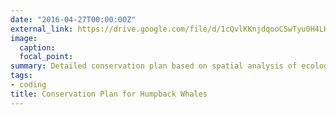 ```yaml
---
date: "2016-04-27T00:00:00Z"
external_link: https://drive.google.com/file/d/1cQvlKKnjdqooC5wTyu0H4LHVNLtU6cWl/view?usp=sharing
image:
  caption: 
  focal_point: 
summary: Detailed conservation plan based on spatial analysis of ecological threats and population hotspots.
tags:
- coding
title: Conservation Plan for Humpback Whales 
---
```


